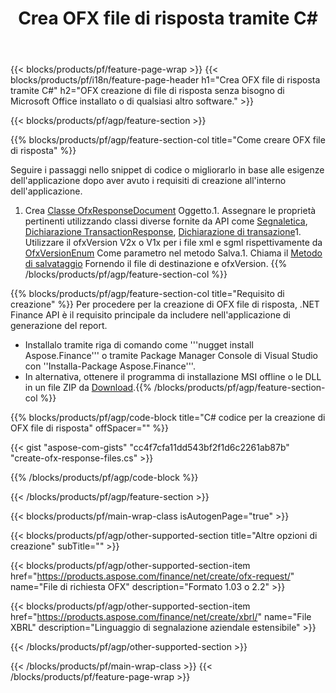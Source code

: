 ﻿---
title: Crea OFX file di risposta tramite C#
description: Codice di esempio per la creazione di file di risposta OFX. Utilizza API codice di esempio per la generazione di file di risposta in batch OFX all'interno di applicazioni basate su .NET. 
url: /it/net/create/ofx-response/
family: finance
platformtag: net
feature: create
informat: OFX Response
outformat: 
otherformats: OFX Response
---
{{< blocks/products/pf/feature-page-wrap >}}
{{< blocks/products/pf/i18n/feature-page-header h1="Crea OFX file di risposta tramite C#" h2="OFX creazione di file di risposta senza bisogno di Microsoft Office installato o di qualsiasi altro software." >}}

{{< blocks/products/pf/agp/feature-section >}}

{{% blocks/products/pf/agp/feature-section-col title="Come creare OFX file di risposta" %}}

Seguire i passaggi nello snippet di codice o migliorarlo in base alle esigenze dell'applicazione dopo aver avuto i requisiti di creazione all'interno dell'applicazione.

1. Crea [Classe OfxResponseDocument](https://apireference.aspose.com/finance/net/aspose.finance.ofx/ofxresponsedocument) Oggetto.1. Assegnare le proprietà pertinenti utilizzando classi diverse fornite da API come [Segnaletica](https://apireference.aspose.com/finance/net/aspose.finance.ofx.signon/signonresponse),  [Dichiarazione TransactionResponse](https://apireference.aspose.com/finance/net/aspose.finance.ofx.bank/statementtransactionresponse), [Dichiarazione di transazione](https://apireference.aspose.com/finance/net/aspose.finance.ofx/statementtransaction)1. Utilizzare il ofxVersion V2x o V1x per i file xml e sgml rispettivamente da [OfxVersionEnum](https://apireference.aspose.com/finance/net/aspose.finance.ofx/ofxversionenum) Come parametro nel metodo Salva.1. Chiama il [Metodo di salvataggio](https://apireference.aspose.com/finance/net/aspose.finance.ofx/ofxresponsedocument/methods/save) Fornendo il file di destinazione e ofxVersion.
{{% /blocks/products/pf/agp/feature-section-col %}}

{{% blocks/products/pf/agp/feature-section-col title="Requisito di creazione" %}}
Per procedere per la creazione di OFX file di risposta, .NET Finance API è il requisito principale da includere nell'applicazione di generazione del report. 
- Installalo tramite riga di comando come '''nugget install Aspose.Finance''' o tramite Package Manager Console di Visual Studio con ''Installa-Package Aspose.Finance'''.
- In alternativa, ottenere il programma di installazione MSI offline o le DLL in un file ZIP da [Download](https://downloads.aspose.com/finance/net).{{% /blocks/products/pf/agp/feature-section-col %}}

{{% blocks/products/pf/agp/code-block title="C# codice per la creazione di OFX file di risposta" offSpacer="" %}}

{{< gist "aspose-com-gists" "cc4f7cfa11dd543bf2f1d6c2261ab87b" "create-ofx-response-files.cs" >}}

{{% /blocks/products/pf/agp/code-block %}}

{{< /blocks/products/pf/agp/feature-section >}}

{{< blocks/products/pf/main-wrap-class isAutogenPage="true" >}}

{{< blocks/products/pf/agp/other-supported-section title="Altre opzioni di creazione" subTitle="" >}}

{{< blocks/products/pf/agp/other-supported-section-item href="https://products.aspose.com/finance/net/create/ofx-request/" name="File di richiesta OFX" description="Formato 1.03 o 2.2" >}}

{{< blocks/products/pf/agp/other-supported-section-item href="https://products.aspose.com/finance/net/create/xbrl/" name="File XBRL" description="Linguaggio di segnalazione aziendale estensibile" >}}

{{< /blocks/products/pf/agp/other-supported-section >}}

{{< /blocks/products/pf/main-wrap-class >}}
{{< /blocks/products/pf/feature-page-wrap >}}